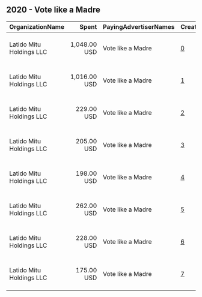 ## 2020 - Vote like a Madre 
|OrganizationName|Spent|PayingAdvertiserNames|CreativeUrls|Impressions|Genders|AgeBrackets|CountryCodes|BillingAddresses|CandidateBallotInformation|
|:---|---:|:---|:---|---:|:---|:---|:---|:---|:---|
|Latido Mitu Holdings  LLC|1,048.00 USD|Vote like a Madre|[0](https://www.snap.com/political-ads/asset/6c477f8a28f5e43118d729a510db1b64ec598d07c341b654c44b5257d69e35a7?mediaType=mp4)|729,608|FEMALE||united states|"4712 Admiralty Way, #533,Marina Del Rey,90292,US"||
|Latido Mitu Holdings  LLC|1,016.00 USD|Vote like a Madre|[1](https://www.snap.com/political-ads/asset/dce9971e0c6e5a3ed16c3c9f468ede6bfb437c656505e135fcdebfb706bcc227?mediaType=mp4)|707,302|FEMALE||united states|"4712 Admiralty Way, #533,Marina Del Rey,90292,US"||
|Latido Mitu Holdings  LLC|229.00 USD|Vote like a Madre|[2](https://www.snap.com/political-ads/asset/6c477f8a28f5e43118d729a510db1b64ec598d07c341b654c44b5257d69e35a7?mediaType=mp4)|110,477||21+|united states|"4712 Admiralty Way, #533,Marina Del Rey,90292,US"||
|Latido Mitu Holdings  LLC|205.00 USD|Vote like a Madre|[3](https://www.snap.com/political-ads/asset/62e67bf2dfd0a9eb01783f9725ff478a3243c3833b02dbed7bcc45a594cbd5a5?mediaType=mp4)|99,251||21+|united states|"4712 Admiralty Way, #533,Marina Del Rey,90292,US"||
|Latido Mitu Holdings  LLC|198.00 USD|Vote like a Madre|[4](https://www.snap.com/political-ads/asset/dce9971e0c6e5a3ed16c3c9f468ede6bfb437c656505e135fcdebfb706bcc227?mediaType=mp4)|95,781||21+|united states|"4712 Admiralty Way, #533,Marina Del Rey,90292,US"||
|Latido Mitu Holdings  LLC|262.00 USD|Vote like a Madre|[5](https://www.snap.com/political-ads/asset/a46a25651ea75489dbc00c8ddeacc65716be3d72b0ebb16b6780d961b1f8874f?mediaType=mp4)|49,542|FEMALE|21+|united states|"4712 Admiralty Way, #533,Marina Del Rey,90292,US"||
|Latido Mitu Holdings  LLC|228.00 USD|Vote like a Madre|[6](https://www.snap.com/political-ads/asset/3c47a0d574dd910343106f052ec42d66eb0f0e97b3340a6dec7e97bf4bc2f40a?mediaType=mp4)|40,916|FEMALE|21+|united states|"4712 Admiralty Way, #533,Marina Del Rey,90292,US"||
|Latido Mitu Holdings  LLC|175.00 USD|Vote like a Madre|[7](https://www.snap.com/political-ads/asset/7dbe06eadb684827bdcbfac1e184916537fc3f48215d9acaf419b177063a62fd?mediaType=mp4)|32,283|FEMALE|21+|united states|"4712 Admiralty Way, #533,Marina Del Rey,90292,US"||
